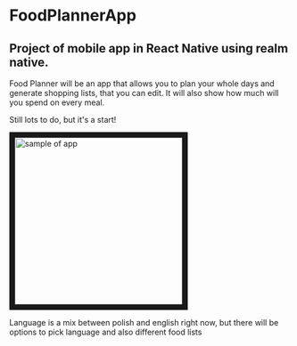 # FoodPlannerApp
## Project of mobile app in React Native using realm native.

 Food Planner will be an app that allows you to plan your whole days and generate shopping lists, that you can edit. It will also show how much will you spend on every meal.
 
 Still lots to do, but it's a start!
 
<img src="https://github.com/dagmarawieczorek/FoodPlannerApp/blob/master/images/gif-test-4.gif" 
alt="sample of app" width="300" height="auto" border="10" />


Language is a mix between polish and english right now, but there will be options to pick language and also different food lists



